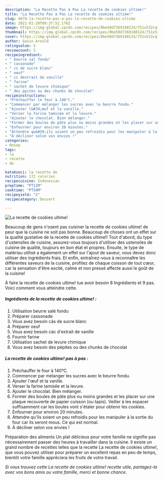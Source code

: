 ```yaml
---
description: "La Recette Pas à Pas La recette de cookies ultime!"
title: "La Recette Pas à Pas La recette de cookies ultime!"
slug: 4678-la-recette-pas-a-pas-la-recette-de-cookies-ultime
date: 2021-01-20T09:37:52.176Z
image: https://img-global.cpcdn.com/recipes/0be50d7369188124/751x532cq70/la-recette-de-cookies-ultime-photo-principale-de-la-recette.jpg
thumbnail: https://img-global.cpcdn.com/recipes/0be50d7369188124/751x532cq70/la-recette-de-cookies-ultime-photo-principale-de-la-recette.jpg
cover: https://img-global.cpcdn.com/recipes/0be50d7369188124/751x532cq70/la-recette-de-cookies-ultime-photo-principale-de-la-recette.jpg
author: Gavin Arnold
ratingvalue: 5
reviewcount: 5
recipeingredient:
- " beurre sal fondu"
- " cassonade"
- " cs de sucre blanc"
- " oeuf"
- " cc dextrait de vanille"
- " farine"
- " sachet de levure chimique"
- " des ppites ou des chunks de chocolat"
recipeinstructions:
- "Préchauffer le four à 140°C."
- "Commencer par mélanger les sucres avec le beurre fondu."
- "Ajouter l&#39;œuf et la vanille."
- "Verser la farine tamisée et la levure."
- "Ajouter le chocolat. Bien mélanger."
- "Former des boules de pâte plus ou moins grandes et les placer sur une plaque recouverte de papier cuisson (ou tapis). Veiller à les espacer suffisamment car les boules vont s&#39;étaler pour obtenir les cookies."
- "Enfourner pour environ 20 minutes."
- "Attendre qu&#39;ils soient un peu refroidis pour les manipuler à la sortie du four car ils seront mous. Ce qui est normal."
- "À décliner selon vos envies !"
categories:
- Resep
tags:
- la
- recette
- de

katakunci: la recette de 
nutrition: 172 calories
recipecuisine: Indonesian
preptime: "PT12M"
cooktime: "PT50M"
recipeyield: "2"
recipecategory: Dessert

---
```



![La recette de cookies ultime!](https://img-global.cpcdn.com/recipes/0be50d7369188124/751x532cq70/la-recette-de-cookies-ultime-photo-principale-de-la-recette.jpg)

Beaucoup de gens n'osent pas cuisiner la recette de cookies ultime! de peur que la cuisine ne soit pas bonne. Beaucoup de choses ont un effet sur la qualité gustative de la recette de cookies ultime!! Tout d'abord, du type d'ustensiles de cuisine, assurez-vous toujours d'utiliser des ustensiles de cuisine de qualité, toujours en bon état et propres. Ensuite, le type de matériau utilisé a également un effet sur l'ajout de saveur, vous devez donc utiliser des ingrédients frais. Et enfin, entraînez-vous à reconnaître les différentes saveurs de la cuisine, profitez de chaque cuisson de tout cœur, car la sensation d'être excité, calme et non pressé affecte aussi le goût de la cuisine!

<!--inarticleads1-->

À faire la recette de cookies ultime! tue avoir besoin 8 Ingrédients et 9 pas. Voici comment vous atteindre cette.

##### Ingrédients de la recette de cookies ultime! :

1. Utilisation  beurre salé fondu
1. Préparer  cassonade
1. Vous avez besoin  càs de sucre blanc
1. Préparer  oeuf
1. Vous avez besoin  càc d&#39;extrait de vanille
1. Fournir  farine
1. Utilisation  sachet de levure chimique
1. Vous avez besoin  des pépites ou des chunks de chocolat




<!--inarticleads2-->

##### La recette de cookies ultime! pas à pas :

1. Préchauffer le four à 140°C.
1. Commencer par mélanger les sucres avec le beurre fondu.
1. Ajouter l&#39;œuf et la vanille.
1. Verser la farine tamisée et la levure.
1. Ajouter le chocolat. Bien mélanger.
1. Former des boules de pâte plus ou moins grandes et les placer sur une plaque recouverte de papier cuisson (ou tapis). Veiller à les espacer suffisamment car les boules vont s&#39;étaler pour obtenir les cookies.
1. Enfourner pour environ 20 minutes.
1. Attendre qu&#39;ils soient un peu refroidis pour les manipuler à la sortie du four car ils seront mous. Ce qui est normal.
1. À décliner selon vos envies !




<!--inarticleads1-->

<p>
Préparation des aliments Un plat délicieux pour votre famille ne signifie pas nécessairement passer des heures à travailler dans la cuisine. Il existe un grand nombre de recettes telles que la recette La recette de cookies ultime!, que vous pouvez utiliser pour préparer un excellent repas en peu de temps, bientôt votre famille appréciera les fruits de votre travail.
</p>

<p>
<i>Si vous trouvez cette La recette de cookies ultime! recette utile, partagez-la avec vos bons amis ou votre famille, merci et bonne chance.</i>
</p>
